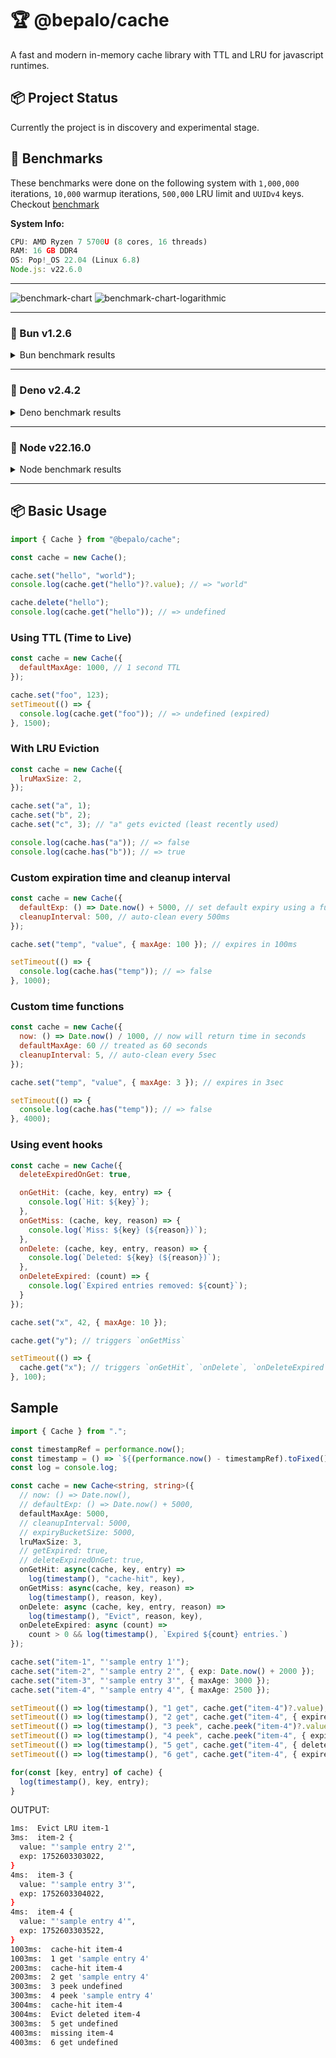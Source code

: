 # 🏆 @bepalo/cache

A fast and modern in-memory cache library with TTL and LRU for javascript runtimes.

## 📦 Project Status

Currently the project is in discovery and experimental stage.

## 📢 Benchmarks

These benchmarks were done on the following system with `1,000,000` iterations, 
`10,000` warmup iterations, `500,000` LRU limit and `UUIDv4` keys. Checkout [benchmark](bench/benchmark.js)

**System Info:**

```js
CPU: AMD Ryzen 7 5700U (8 cores, 16 threads)
RAM: 16 GB DDR4
OS: Pop!_OS 22.04 (Linux 6.8)
Node.js: v22.6.0
```

---

![benchmark-chart](assets/bench-charts.png)
![benchmark-chart-logarithmic](assets/bench-charts-log.png)

---

### 🥇 Bun v1.2.6

<details>
<summary>Bun benchmark results</summary>  

**Benchmarking @bepalo/cache (N=`1,000,000` LRU-Limit=`500,000` K=`UUIDv4`)**

| Operation                    | ns/operation | operations/s |
|------------------------------|-------------:|-------------:|
| cache.get: hit               |      116.564 |    8,578,950 |
| cache.get: miss              |       94.295 |   10,605,059 |
| cache.get: miss, empty       |       18.543 |   53,929,990 |
| cache.set: new               |      486.156 |    2,056,952 |
| cache.set: override          |      498.203 |    2,007,212 |
| cache.update:                |      331.407 |    3,017,433 |
| cache.deleteExpired: all     |      649.958 |    1,538,560 |
| cache.deleteExpired: none    |      228.615 |    4,374,163 |

**Comparing with native Map**

| Operation                    | ns/operation | operations/s |
|------------------------------|--------------|--------------|
| Map.get: hit                 |        9.427 |  106,073,598 |
| Map.get: miss                |        7.259 |  137,769,231 |
| Map.get: miss, empty         |        7.935 |  126,018,988 |
| Map.set:                     |      279.194 |    3,581,743 |
| Map.set: update              |      173.293 |    5,770,580 |
| Map.delete: all              |      191.224 |    5,229,465 |
| Map.delete: none             |       11.472 |   87,171,224 |

</details>

---

### 🥈 Deno v2.4.2

<details>

<summary>Deno benchmark results</summary>

**Benchmarking @bepalo/cache (N=`1,000,000` LRU-Limit=`500,000` K=`UUIDv4`)**

| Operation                    | ns/operation | operations/s |
|------------------------------|-------------:|-------------:|
| cache.get: hit               |      131.629 |    7,597,089 |
| cache.get: miss              |      178.165 |    5,612,785 |
| cache.get: miss, empty       |       10.161 |   98,418,223 |
| cache.set: new               |      482.446 |    2,072,770 |
| cache.set: override          |      641.308 |    1,559,313 |
| cache.update:                |      311.356 |    3,211,761 |
| cache.deleteExpired: all     |      588.244 |    1,699,973 |
| cache.deleteExpired: none    |       77.864 |   12,842,870 |

**Comparing with native Map**

| Operation                    | ns/operation | operations/s |
|------------------------------|--------------|--------------|
| Map.get: hit                 |        8.294 |  120,570,922 |
| Map.get: miss                |        9.033 |  110,710,977 |
| Map.get: miss, empty         |        5.933 |  168,554,446 |
| Map.set:                     |      312.715 |    3,197,799 |
| Map.set: update              |      179.718 |    5,564,266 |
| Map.delete: all              |      218.321 |    4,580,405 |
| Map.delete: none             |       10.184 |   98,192,050 |

</details>

---

### 🥉 Node v22.16.0

<details>
<summary>Node benchmark results</summary>

**Benchmarking @bepalo/cache (N=`1,000,000` LRU-Limit=`500,000` K=`UUIDv4`)**

| Operation                    | ns/operation | operations/s |
|------------------------------|-------------:|-------------:|
| cache.get: hit               |      245.625 |    4,071,248 |
| cache.get: miss              |      234.214 |    4,269,607 |
| cache.get: miss, empty       |       29.907 |   33,436,985 |
| cache.set: new               |      854.164 |    1,170,734 |
| cache.set: override          |    1,138.106 |      878,652 |
| cache.update:                |      523.995 |    1,908,415 |
| cache.deleteExpired: all     |      788.144 |    1,268,803 |
| cache.deleteExpired: none    |      163.846 |    6,103,304 |

**Comparing with native Map**

| Operation                    | ns/operation | operations/s |
|------------------------------|--------------|--------------|
| Map.get: hit                 |      191.249 |    5,228,772 |
| Map.get: miss                |      187.621 |    5,329,892 |
| Map.get: miss, empty         |        9.039 |  110,635,966 |
| Map.set:                     |      291.251 |    3,433,466 |
| Map.set: update              |      239.813 |    4,169,920 |
| Map.delete: all              |      383.207 |    2,609,554 |
| Map.delete: none             |        9.990 |  100,100,731 |

</details>

---

## 📦 Basic Usage


```js
import { Cache } from "@bepalo/cache";

const cache = new Cache();

cache.set("hello", "world");
console.log(cache.get("hello")?.value); // => "world"

cache.delete("hello");
console.log(cache.get("hello")); // => undefined
```

### Using TTL (Time to Live)

```js
const cache = new Cache({
  defaultMaxAge: 1000, // 1 second TTL
});

cache.set("foo", 123);
setTimeout(() => {
  console.log(cache.get("foo")); // => undefined (expired)
}, 1500);
```

### With LRU Eviction

```js
const cache = new Cache({
  lruMaxSize: 2,
});

cache.set("a", 1);
cache.set("b", 2);
cache.set("c", 3); // "a" gets evicted (least recently used)

console.log(cache.has("a")); // => false
console.log(cache.has("b")); // => true
```

### Custom expiration time and cleanup interval

```js
const cache = new Cache({
  defaultExp: () => Date.now() + 5000, // set default expiry using a function
  cleanupInterval: 500, // auto-clean every 500ms
});

cache.set("temp", "value", { maxAge: 100 }); // expires in 100ms

setTimeout(() => {
  console.log(cache.has("temp")); // => false
}, 1000);
```

### Custom time functions

```js
const cache = new Cache({
  now: () => Date.now() / 1000, // now will return time in seconds
  defaultMaxAge: 60 // treated as 60 seconds
  cleanupInterval: 5, // auto-clean every 5sec
});

cache.set("temp", "value", { maxAge: 3 }); // expires in 3sec

setTimeout(() => {
  console.log(cache.has("temp")); // => false
}, 4000);
```

### Using event hooks


```js
const cache = new Cache({
  deleteExpiredOnGet: true,

  onGetHit: (cache, key, entry) => {
    console.log(`Hit: ${key}`);
  },
  onGetMiss: (cache, key, reason) => {
    console.log(`Miss: ${key} (${reason})`);
  },
  onDelete: (cache, key, entry, reason) => {
    console.log(`Deleted: ${key} (${reason})`);
  },
  onDeleteExpired: (count) => {
    console.log(`Expired entries removed: ${count}`);
  }
});

cache.set("x", 42, { maxAge: 10 });

cache.get("y"); // triggers `onGetMiss`

setTimeout(() => {
  cache.get("x"); // triggers `onGetHit`, `onDelete`, `onDeleteExpired`
}, 100);
```

## Sample

```ts
import { Cache } from ".";

const timestampRef = performance.now();
const timestamp = () => `${(performance.now() - timestampRef).toFixed()}ms: `;
const log = console.log;

const cache = new Cache<string, string>({
  // now: () => Date.now(),
  // defaultExp: () => Date.now() + 5000,
  defaultMaxAge: 5000,
  // cleanupInterval: 5000,
  // expiryBucketSize: 5000,
  lruMaxSize: 3,
  // getExpired: true,
  // deleteExpiredOnGet: true,
  onGetHit: async(cache, key, entry) => 
    log(timestamp(), "cache-hit", key),
  onGetMiss: async(cache, key, reason) => 
    log(timestamp(), reason, key),
  onDelete: async (cache, key, entry, reason) => 
    log(timestamp(), "Evict", reason, key),
  onDeleteExpired: async (count) => 
    count > 0 && log(timestamp(), `Expired ${count} entries.`)
}); 

cache.set("item-1", "'sample entry 1'");
cache.set("item-2", "'sample entry 2'", { exp: Date.now() + 2000 });
cache.set("item-3", "'sample entry 3'", { maxAge: 3000 });
cache.set("item-4", "'sample entry 4'", { maxAge: 2500 });

setTimeout(() => log(timestamp(), "1 get", cache.get("item-4")?.value), 1000);
setTimeout(() => log(timestamp(), "2 get", cache.get("item-4", { expired: true })?.value), 2000);
setTimeout(() => log(timestamp(), "3 peek", cache.peek("item-4")?.value), 3000);
setTimeout(() => log(timestamp(), "4 peek", cache.peek("item-4", { expired: true })?.value), 3000);
setTimeout(() => log(timestamp(), "5 get", cache.get("item-4", { deleteExpired: true })?.value), 3000);
setTimeout(() => log(timestamp(), "6 get", cache.get("item-4", { expired: true })?.value), 4000);

for(const [key, entry] of cache) {
  log(timestamp(), key, entry);
}
```

OUTPUT:

```sh
1ms:  Evict LRU item-1
3ms:  item-2 {
  value: "'sample entry 2'",
  exp: 1752603303022,
}
4ms:  item-3 {
  value: "'sample entry 3'",
  exp: 1752603304022,
}
4ms:  item-4 {
  value: "'sample entry 4'",
  exp: 1752603303522,
}
1003ms:  cache-hit item-4
1003ms:  1 get 'sample entry 4'
2003ms:  cache-hit item-4
2003ms:  2 get 'sample entry 4'
3003ms:  3 peek undefined
3003ms:  4 peek 'sample entry 4'
3004ms:  cache-hit item-4
3004ms:  Evict deleted item-4
3003ms:  5 get undefined
4003ms:  missing item-4
4003ms:  6 get undefined
```

